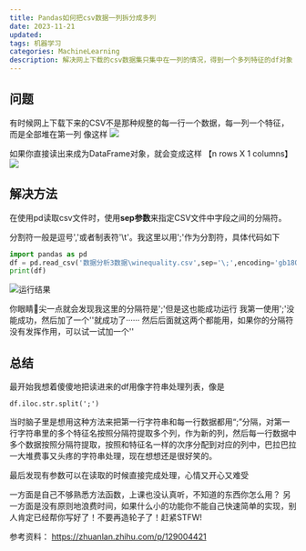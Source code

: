 ```yaml
---
title: Pandas如何把csv数据一列拆分成多列
date: 2023-11-21
updated:
tags: 机器学习
categories: MachineLearning
description: 解决网上下载的csv数据集只集中在一列的情况，得到一个多列特征的df对象
---
```


## 问题

有时候网上下载下来的CSV不是那种规整的每一行一个数据，每一列一个特征，而是全部堆在第一列
像这样
![](https://vip.helloimg.com/images/2023/11/21/owQv5Y.png)

如果你直接读出来成为DataFrame对象，就会变成这样
【n rows X 1 columns】
![](https://vip.helloimg.com/images/2023/11/21/owQ0vX.png)

## 解决方法

在使用pd读取csv文件时，使用**sep参数**来指定CSV文件中字段之间的分隔符。

分割符一般是逗号','或者制表符'\t'。我这里以用';'作为分割符，具体代码如下

```Python
import pandas as pd
df = pd.read_csv('数据分析3数据\winequality.csv',sep='\;',encoding='gb18030')
print(df)
```
![运行结果](https://vip.helloimg.com/images/2023/11/21/owQws9.png)

你眼睛👀尖一点就会发现我这里的分隔符是'\;'但是这也能成功运行
我第一使用';'没能成功，然后加了一个'\'就成功了······
然后后面就这两个都能用，如果你的分隔符没有发挥作用，可以试一试加一个'\'

## 总结

最开始我想着傻傻地把读进来的df用像字符串处理列表，像是


```
df.iloc.str.split(';')
```
当时脑子里是想用这种方法来把第一行字符串和每一行数据都用“;”分隔，对第一行字符串里的多个特征名按照分隔符提取多个列，作为新的列，然后每一行数据中多个数据按照分隔符提取，按照和特征名一样的次序分配到对应的列中，巴拉巴拉一大堆费事又头疼的字符串处理，现在想想还是很好笑的。

最后发现有参数可以在读取的时候直接完成处理，心情又开心又难受

一方面是自己不够熟悉方法函数，上课也没认真听，不知道的东西你怎么用？
另一方面是没有原则地浪费时间，如果什么小的功能你不能自己快速简单的实现，别人肯定已经帮你写好了！不要再造轮子了！赶紧STFW!

参考资料：
https://zhuanlan.zhihu.com/p/129004421